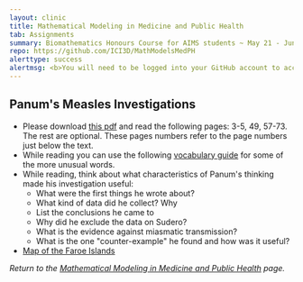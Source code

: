 ```yaml
---
layout: clinic
title: Mathematical Modeling in Medicine and Public Health
tab: Assignments
summary: Biomathematics Honours Course for AIMS students ~ May 21 - June 8, 2018
repo: https://github.com/ICI3D/MathModelsMedPH
alerttype: success
alertmsg: <b>You will need to be logged into your GitHub account to access some of the materials linked below.</b>
---
```


Panum's Measles Investigations
------------------------------

- Please download [this pdf]({{page.repo}}/blob/master/readings/Panum_Measles_1846.pdf?raw=true) and read the following pages: 3-5, 49, 57-73. The rest are optional. These pages numbers refer to the page numbers just below the text.
- While reading you can use the following [vocabulary guide]({{page.repo}}/blob/master/readings/Panum_Vocab.doc?raw=true) for some of the more unusual words.
- While reading, think about what characteristics of Panum's thinking made his investigation useful:
    - What were the first things he wrote about?
    - What kind of data did he collect? Why
    - List the conclusions he came to
    - Why did he exclude the data on Sudero?
    - What is the evidence against miasmatic transmission?
    - What is the one "counter-example" he found and how was it useful?
- [Map of the Faroe Islands](http://www.lonelyplanet.com/maps/europe/faroe-islands/)

_Return to the [Mathematical Modeling in Medicine and Public Health]({{site.subdomainurl}}/MedPH/) page._
